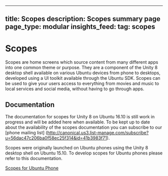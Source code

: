 ----
title: Scopes
description: Scopes summary page
page_type: modular
insights_feed:
    tag: scopes
----

# Scopes
Scopes are home screens which source content from many different apps into one common theme or purpose. They are a component of the Unity 8 desktop shell available on various Ubuntu devices from phone to desktops, developed using a UI toolkit available through the Ubuntu SDK. Scopes can be used to give your users access to everything from movies and music to local services and social media, without having to go through apps. 

## Documentation 
The documentation for scopes for Unity 8 on Ubuntu 16.10 is still work in progress and will be added here when available. To be kept up to date about the availability of the scopes documentation you can subscribe to our [phone mailing list] (http://canonical.us3.list-manage.com/subscribe?u=56dac47c206ba0f58ec25f314&id=41b3983f71).

Scopes were originally launched on Ubuntu phones using the Unity 8 desktop shell on Ubuntu 15.10. To develop scopes for Ubuntu phones please refer to this documentation.

[Scopes for Ubuntu Phone](http://)
